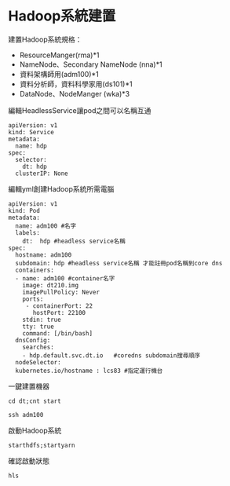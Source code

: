 # Hadoop系統建置
建置Hadoop系統規格：
* ResourceManger(rma)*1
* NameNode、Secondary NameNode (nna)*1
* 資料架構師用(adm100)*1
* 資料分析師，資料科學家用(ds101)*1
* DataNode、NodeManger (wka)*3

編輯HeadlessService讓pod之間可以名稱互通

```
apiVersion: v1
kind: Service
metadata:
  name: hdp
spec:
  selector:
    dt: hdp
  clusterIP: None
```
編輯yml創建Hadoop系統所需電腦
```
apiVersion: v1
kind: Pod
metadata:
  name: adm100 #名字
  labels:
    dt:  hdp #headless service名稱
spec:
  hostname: adm100
  subdomain: hdp #headless service名稱 才能註冊pod名稱到core dns
  containers:
  - name: adm100 #container名字
    image: dt210.img   
    imagePullPolicy: Never
    ports:
     - containerPort: 22
       hostPort: 22100
    stdin: true
    tty: true
    command: [/bin/bash]
  dnsConfig:
    searches:
    - hdp.default.svc.dt.io   #coredns subdomain搜尋順序
  nodeSelector:
  kubernetes.io/hostname : lcs83 #指定運行機台
```
一鍵建置機器
```
cd dt;cnt start
```
```
ssh adm100
```
啟動Hadoop系統
```
starthdfs;startyarn
```
確認啟動狀態
```
hls
```